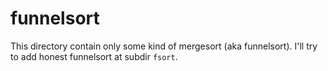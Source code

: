 funnelsort
==========

This directory contain only some kind of mergesort (aka funnelsort). I'll try to add honest funnelsort at subdir `fsort`.
